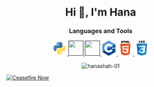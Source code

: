 <h1 align="center">Hi 👋, I'm Hana</h1>
<p align="left"></p>

<h3 align="center">Languages and Tools</h3>
<p align="center"> <a href="https://www.python.org" target="_blank" rel="noreferrer"> <img src="https://raw.githubusercontent.com/devicons/devicon/master/icons/python/python-original.svg" alt="python" width="40" height="40"/> </a> <a href="" target="_blank" rel="noreferrer"> <img src="https://cdn.jsdelivr.net/gh/devicons/devicon@latest/icons/mysql/mysql-original.svg" width="40" height="40"/> </a> <a href="" target="_blank" rel="noreferrer"> <img src="https://cdn.jsdelivr.net/gh/devicons/devicon@latest/icons/r/r-original.svg" width="40" height="40" /> </a> <a href="https://www.w3schools.com/cpp/" target="_blank" rel="noreferrer"> <img src="https://raw.githubusercontent.com/devicons/devicon/master/icons/cplusplus/cplusplus-original.svg" alt="cplusplus" width="40" height="40"/> </a> <a href="https://www.w3.org/html/" target="_blank" rel="noreferrer"> <img src="https://raw.githubusercontent.com/devicons/devicon/master/icons/html5/html5-original-wordmark.svg" alt="html5" width="40" height="40"/> </a><a href="https://www.w3schools.com/css/" target="_blank" rel="noreferrer"> <img src="https://raw.githubusercontent.com/devicons/devicon/master/icons/css3/css3-original-wordmark.svg" alt="css3" width="40" height="40"/> </a> </p>

<p align="center"><img align="center" src="https://github-readme-stats.vercel.app/api/top-langs?username=hanashah-01&show_icons=true&locale=en&layout=compact&theme=tokyonight" alt="hanashah-01" /></p>

[![Ceasefire Now](https://badge.techforpalestine.org/default)](https://techforpalestine.org/learn-more)
